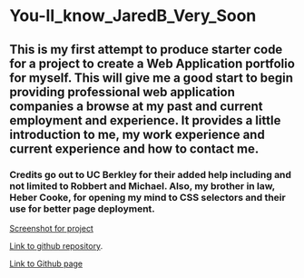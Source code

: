 # You-ll_know_JaredB_Very_Soon

## This is my first attempt to produce starter code for a project to create a Web Application portfolio for myself. This will give me a good start to begin providing professional web application companies a browse at my past and current employment and experience. It provides a little introduction to me, my work experience and current experience and how to contact me.

### Credits go out to UC Berkley for their added help including and not limited to Robbert and Michael. Also, my brother in law, Heber Cooke, for opening my mind to CSS selectors and their use for better page deployment.

[Screenshot for project](./assets/youllknowjaredsoonfinalscreenshot.png)

[Link to github repository](https://github.com/jayrodbutray/You-ll_know_JaredB_Very_Soon).

[Link to Github page](https://jayrodbutray.github.io/You-ll_know_JaredB_Very_Soon)


